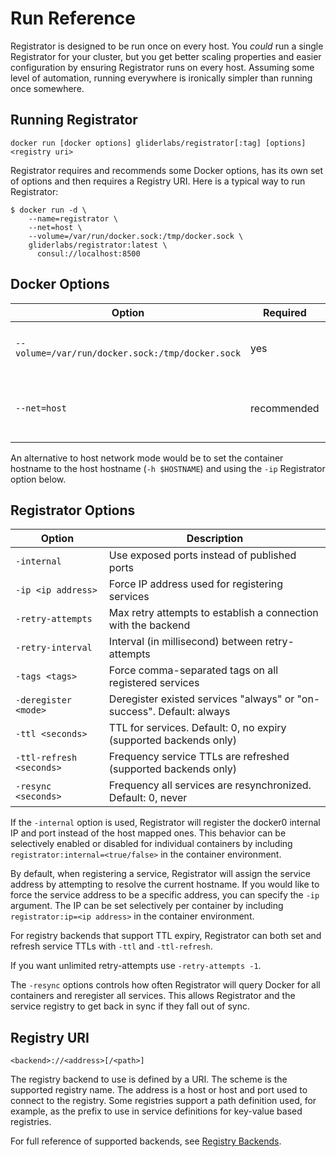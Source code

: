 # Run Reference

Registrator is designed to be run once on every host. You *could* run a single
Registrator for your cluster, but you get better scaling properties and easier
configuration by ensuring Registrator runs on every host. Assuming some level of
automation, running everywhere is ironically simpler than running once somewhere.

## Running Registrator

    docker run [docker options] gliderlabs/registrator[:tag] [options] <registry uri>

Registrator requires and recommends some Docker options, has its own set of options
and then requires a Registry URI. Here is a typical way to run Registrator:

    $ docker run -d \
        --name=registrator \
        --net=host \
        --volume=/var/run/docker.sock:/tmp/docker.sock \
        gliderlabs/registrator:latest \
          consul://localhost:8500

## Docker Options

Option                                           | Required    | Description
------                                           | --------    | -----------
`--volume=/var/run/docker.sock:/tmp/docker.sock` | yes         | Allows Registrator to access Docker API
`--net=host`                                     | recommended | Helps Registrator get host-level IP and hostname

An alternative to host network mode would be to set the container hostname to the host
hostname (`-h $HOSTNAME`) and using the `-ip` Registrator option below.

## Registrator Options

Option                   | Description
------                   | -----------
`-internal`              | Use exposed ports instead of published ports
`-ip <ip address>`       | Force IP address used for registering services
`-retry-attempts`        | Max retry attempts to establish a connection with the backend
`-retry-interval`        | Interval (in millisecond) between retry-attempts
`-tags <tags>`           | Force comma-separated tags on all registered services
`-deregister <mode>`     | Deregister existed services "always" or "on-success". Default: always
`-ttl <seconds>`         | TTL for services. Default: 0, no expiry (supported backends only)
`-ttl-refresh <seconds>` | Frequency service TTLs are refreshed (supported backends only)
`-resync <seconds>`      | Frequency all services are resynchronized. Default: 0, never

If the `-internal` option is used, Registrator will register the docker0
internal IP and port instead of the host mapped ones. This behavior can
be selectively enabled or disabled for individual containers by including
`registrator:internal=<true/false>` in the container environment.

By default, when registering a service, Registrator will assign the service
address by attempting to resolve the current hostname. If you would like to
force the service address to be a specific address, you can specify the `-ip`
argument. The IP can be set selectively per container by including
`registrator:ip=<ip address>` in the container environment.

For registry backends that support TTL expiry, Registrator can both set and
refresh service TTLs with `-ttl` and `-ttl-refresh`.

If you want unlimited retry-attempts use `-retry-attempts -1`.

The `-resync` options controls how often Registrator will query Docker for all
containers and reregister all services.  This allows Registrator and the service
registry to get back in sync if they fall out of sync.

## Registry URI

    <backend>://<address>[/<path>]

The registry backend to use is defined by a URI. The scheme is the supported
registry name. The address is a host or host and port used to connect to the
registry. Some registries support a path definition used, for example, as the prefix to use
in service definitions for key-value based registries.

For full reference of supported backends, see [Registry Backends](backends.md).
